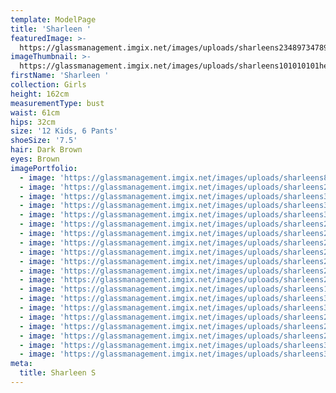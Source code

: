 ```yaml
---
template: ModelPage
title: 'Sharleen '
featuredImage: >-
  https://glassmanagement.imgix.net/images/uploads/sharleens23489734789banner_.png
imageThumbnail: >-
  https://glassmanagement.imgix.net/images/uploads/sharleens101010101headshot_.png
firstName: 'Sharleen '
collection: Girls
height: 162cm
measurementType: bust
waist: 61cm
hips: 32cm
size: '12 Kids, 6 Pants'
shoeSize: '7.5'
hair: Dark Brown
eyes: Brown
imagePortfolio:
  - image: 'https://glassmanagement.imgix.net/images/uploads/sharleens897.jpg'
  - image: 'https://glassmanagement.imgix.net/images/uploads/sharleens234798.jpeg'
  - image: 'https://glassmanagement.imgix.net/images/uploads/sharleens342678.jpg'
  - image: 'https://glassmanagement.imgix.net/images/uploads/sharleens38947.jpeg'
  - image: 'https://glassmanagement.imgix.net/images/uploads/sharleens32794.jpg'
  - image: 'https://glassmanagement.imgix.net/images/uploads/sharleens24837.jpeg'
  - image: 'https://glassmanagement.imgix.net/images/uploads/sharleens23473.jpg'
  - image: 'https://glassmanagement.imgix.net/images/uploads/sharleens23847.jpeg'
  - image: 'https://glassmanagement.imgix.net/images/uploads/sharleens23489734789.jpg'
  - image: 'https://glassmanagement.imgix.net/images/uploads/sharleens24987.jpeg'
  - image: 'https://glassmanagement.imgix.net/images/uploads/sharleens234798.jpg'
  - image: 'https://glassmanagement.imgix.net/images/uploads/sharleens27983.jpeg'
  - image: 'https://glassmanagement.imgix.net/images/uploads/sharleens101010101.jpg'
  - image: 'https://glassmanagement.imgix.net/images/uploads/sharleens32479.jpeg'
  - image: 'https://glassmanagement.imgix.net/images/uploads/sharleens34768.jpeg'
  - image: 'https://glassmanagement.imgix.net/images/uploads/sharleens234799.jpeg'
  - image: 'https://glassmanagement.imgix.net/images/uploads/sharleens234897.jpeg'
  - image: 'https://glassmanagement.imgix.net/images/uploads/sharleens234987.jpeg'
  - image: 'https://glassmanagement.imgix.net/images/uploads/sharleens347829.jpeg'
  - image: 'https://glassmanagement.imgix.net/images/uploads/sharleens327842.jpeg'
meta:
  title: Sharleen S
---
```


